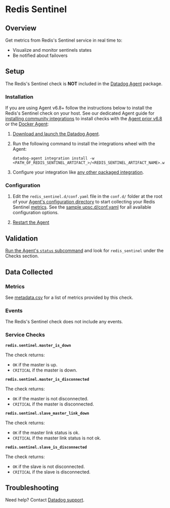 # Redis Sentinel

## Overview

Get metrics from Redis's Sentinel service in real time to:

- Visualize and monitor sentinels states
- Be notified about failovers

## Setup

The Redis's Sentinel check is **NOT** included in the [Datadog Agent][1] package.

### Installation

If you are using Agent v6.8+ follow the instructions below to install the Redis's Sentinel check on your host. See our dedicated Agent guide for [installing community integrations][2] to install checks with the [Agent prior v6.8][3] or the [Docker Agent][4]:

1. [Download and launch the Datadog Agent][6].
2. Run the following command to install the integrations wheel with the Agent:

   ```shell
   datadog-agent integration install -w <PATH_OF_REDIS_SENTINEL_ARTIFACT_>/<REDIS_SENTINEL_ARTIFACT_NAME>.whl
   ```

3. Configure your integration like [any other packaged integration][7].

### Configuration

1. Edit the `redis_sentinel.d/conf.yaml` file in the `conf.d/` folder at the root of your [Agent's configuration directory][8] to start collecting your Redis Sentinel [metrics](#metrics).
   See the [sample upsc.d/conf.yaml][9] for all available configuration options.

2. [Restart the Agent][10]

## Validation

[Run the Agent's `status` subcommand][11] and look for `redis_sentinel` under the Checks section.

## Data Collected

### Metrics

See [metadata.csv][12] for a list of metrics provided by this check.

### Events

The Redis's Sentinel check does not include any events.

### Service Checks

**`redis.sentinel.master_is_down`**

The check returns:

- `OK` if the master is up.
- `CRITICAL` if the master is down.

**`redis.sentinel.master_is_disconnected`**

The check returns:

- `OK` if the master is not disconnected.
- `CRITICAL` if the master is disconnected.

**`redis.sentinel.slave_master_link_down`**

The check returns:

- `OK` if the master link status is ok.
- `CRITICAL` if the master link status is not ok.

**`redis.sentinel.slave_is_disconnected`**

The check returns:

- `OK` if the slave is not disconnected.
- `CRITICAL` if the slave is disconnected.

## Troubleshooting

Need help? Contact [Datadog support][13].

[1]: https://app.datadoghq.com/account/settings#agent
[2]: https://docs.datadoghq.com/agent/guide/community-integrations-installation-with-docker-agent/
[3]: https://docs.datadoghq.com/agent/guide/community-integrations-installation-with-docker-agent/?tab=agentpriorto68
[4]: https://docs.datadoghq.com/agent/guide/community-integrations-installation-with-docker-agent/?tab=docker
[5]: https://docs.datadoghq.com/developers/integrations/new_check_howto/#developer-toolkit
[6]: https://app.datadoghq.com/account/settings#agent
[7]: https://docs.datadoghq.com/getting_started/integrations/
[8]: https://docs.datadoghq.com/agent/guide/agent-configuration-files/#agent-configuration-directory
[9]: https://github.com/DataDog/integrations-extras/blob/master/redis_sentinel/datadog_checks/redis_sentinel/data/conf.yaml.example
[10]: https://docs.datadoghq.com/agent/guide/agent-commands/#start-stop-and-restart-the-agent
[11]: https://docs.datadoghq.com/agent/guide/agent-commands/#service-status
[12]: https://github.com/DataDog/integrations-extras/blob/master/redis_sentinel/metadata.csv
[13]: http://docs.datadoghq.com/help
